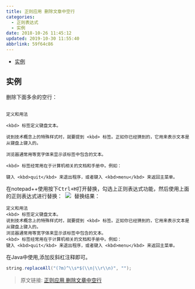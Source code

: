 ```yaml
---
title: 正则应用 删除文章中空行
categories: 
  - 正则表达式
  - 实例
date: 2018-10-26 11:45:12
updated: 2019-10-30 11:55:40
abbrlink: 59f64c86
---
```

- [实例](/blog/html/59f64c86/#实例)

<!--more-->
<script src="https://cdn.bootcss.com/jquery/3.4.0/jquery.slim.min.js"></script>
<script>$(document).ready(function () {$(".post-body > ul:nth-child(1)").hide();});</script>

<!--end-->
## 实例 ##
删除下面多余的空行：
```

定义和用法

<kbd> 标签定义键盘文本。

说到技术概念上的特殊样式时，就要提到 <kbd> 标签。正如你已经猜到的，它用来表示文本是从键盘上键入的。

浏览器通常用等宽字体来显示该标签中包含的文本。

<kbd> 标签经常用在于计算机相关的文档和手册中。例如：

键入 <kbd>quit</kbd> 来退出程序，或者键入 <kbd>menu</kbd> 来返回主菜单。

```
在notepad++使用按下<kbd>Ctrl+H<kbd>打开替换，勾选上正则表达式功能，然后使用上面的正则表达式进行替换：
![](https://image-1257720033.cos.ap-shanghai.myqcloud.com/blog/%E6%AD%A3%E5%88%99%E8%A1%A8%E8%BE%BE%E5%BC%8F/%E5%AE%9E%E4%BE%8B/%E6%AD%A3%E5%88%99%E5%BA%94%E7%94%A8%20%E5%88%A0%E9%99%A4%E6%96%87%E7%AB%A0%E7%A9%BA%E8%A1%8C/notepadplusplus_settings.png)
替换结果：
```
定义和用法
<kbd> 标签定义键盘文本。
说到技术概念上的特殊样式时，就要提到 <kbd> 标签。正如你已经猜到的，它用来表示文本是从键盘上键入的。
浏览器通常用等宽字体来显示该标签中包含的文本。
<kbd> 标签经常用在于计算机相关的文档和手册中。例如：
键入 <kbd>quit</kbd> 来退出程序，或者键入 <kbd>menu</kbd> 来返回主菜单。
```
在Java中使用,添加反斜杠注释即可。
```java
string.replaceAll("(?m)^\\s*$(\\n|\\r\\n)", "");
```

>原文链接: [正则应用 删除文章中空行](https://lanlan2017.github.io/blog/59f64c86/)